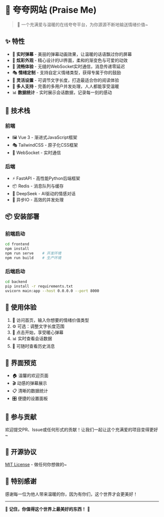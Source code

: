 # 🌈 夸夸网站 (Praise Me)

> 💝 一个充满爱与温暖的在线夸夸平台，为你源源不断地输送情绪价值~

## ✨ 特性

- 🎯 **实时弹幕** - 美丽的弹幕动画效果，让温暖的话语飘过你的屏幕
- 🎨 **炫彩外观** - 精心设计的UI界面，柔和的渐变色与可爱的动效
- 🔄 **流畅体验** - 无缝的WebSocket实时通信，消息传递零延迟
- 🎭 **情绪定制** - 支持自定义情绪类型，获得专属于你的鼓励
- 📏 **灵活设置** - 可调节文字长度，打造最适合你的阅读体验
- 👥 **多人支持** - 完善的多用户并发处理，人人都能享受温暖
- 📊 **数据统计** - 实时展示会话数据，记录每一刻的感动

## 🚀 技术栈

### 前端
- 🖼️ Vue 3 - 渐进式JavaScript框架
- 🎭 TailwindCSS - 原子化CSS框架
- 🔌 WebSocket - 实时通信

### 后端
- ⚡ FastAPI - 高性能Python后端框架
- 📦 Redis - 消息队列与缓存
- 🤖 DeepSeek - AI驱动的情感对话
- 🔄 异步IO - 高效的并发处理

## 📦 安装部署

### 前端启动
```bash
cd frontend
npm install
npm run serve    # 开发环境
npm run build    # 生产环境
```

### 后端启动
```bash
cd backend
pip install -r requirements.txt
uvicorn main:app --host 0.0.0.0 --port 8000
```

## 🌟 使用体验

1. 🎯 访问首页，输入你想要的情绪价值类型
2. ⚙️ 可选：调整文字长度范围
3. 🚀 点击开始，享受暖心弹幕
4. 📊 实时查看会话数据
5. 💾 可随时查看历史消息

## 🎨 界面预览

- 🏠 温馨的欢迎页面
- 🎬 动感的弹幕展示
- 📋 清晰的数据统计
- 🎛️ 便捷的设置面板

## 🤝 参与贡献

欢迎提交PR、Issue或任何形式的贡献！让我们一起让这个充满爱的项目变得更好~

## 📄 开源协议

[MIT License](LICENSE) - 做任何你想做的~

## 💖 特别感谢

感谢每一位为他人带来温暖的你，因为有你们，这个世界才会更美好！

---

🌈 **记住，你值得这个世界上最美好的东西！** 🌟